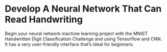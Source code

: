 # Develop A Neural Network That Can Read Handwriting
Begin your neural network machine learning project with the MNIST Handwritten Digit Classification Challenge and using Tensorflow and CNN. It has a very user-friendly interface that’s ideal for beginners.
